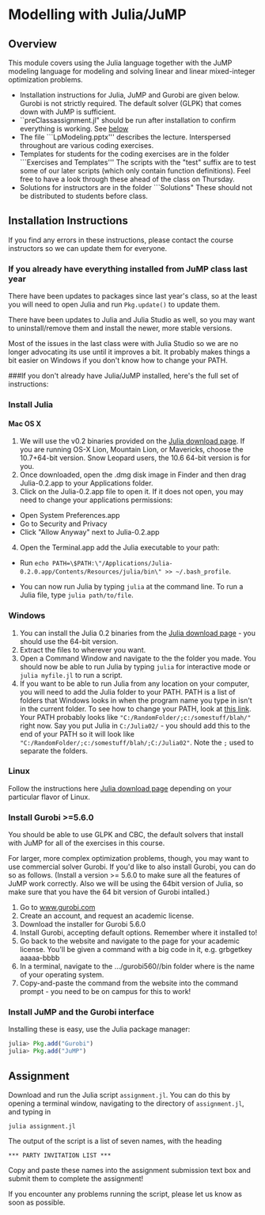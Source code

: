 # Modelling with Julia/JuMP

## Overview
This module covers using the Julia language together with the JuMP modeling language for modeling and solving linear and linear mixed-integer optimization problems.

- Installation instructions for Julia, JuMP and Gurobi are given below.  Gurobi is not strictly required. The default solver (GLPK) that comes down with JuMP is sufficient.
- ``preClassassignment.jl" should be run after installation to confirm everything is working.  See [below]( https://github.com/IainNZ/ORSoftwareTools2014/blob/papersubmit/Modelling/README.md#assignment)
- The file ```LpModeling.pptx''' describes the lecture.  Interspersed throughout are various coding exercises.
- Templates for students for the coding exercises are in the folder ```Exercises and Templates'''  The scripts with the "test" suffix are to test some of our later scripts (which only contain function definitions). Feel free to have a look through these ahead of the class on Thursday. 
- Solutions for instructors are in the folder ```Solutions"  These should not be distributed to students before class.

## Installation Instructions

If you find any errors in these instructions, please contact the course instructors so we can update them for everyone.

### If you already have everything installed from JuMP class last year

There have been updates to packages since last year's class, so at the least you will need to open Julia and run ``Pkg.update()`` to update them.

There have been updates to Julia and Julia Studio as well, so you may want to uninstall/remove them and install the newer, more stable versions.

Most of the issues in the last class were with Julia Studio so we are no longer advocating its use until it improves a bit. It probably makes things a bit easier on Windows if you don't know how to change your PATH.


###If you don't already have Julia/JuMP installed, here's the full set of instructions:  

### Install Julia

#### Mac OS X
1.  We will use the v0.2 binaries provided on the [Julia download page](http://julialang.org/downloads/).  If you are running OS-X Lion, Mountain Lion, or Mavericks, choose the 10.7+64-bit version.  Snow Leopard users, the 10.6 64-bit version is for you.
2. Once downloaded, open the .dmg disk image in Finder and then drag Julia-0.2.app to your Applications folder.
3. Click on the Julia-0.2.app file to open it. If it does not open, you may need to change your applications permissions:
 * Open System Preferences.app
 * Go to Security and Privacy
 * Click "Allow Anyway" next to Julia-0.2.app
4. Open the Terminal.app add the Julia executable to your path:
 * Run ``echo PATH=\$PATH:\"/Applications/Julia-0.2.0.app/Contents/Resources/julia/bin\" >> ~/.bash_profile``.

 * You can now run Julia by typing ``julia`` at the command line. To run a Julia file, type ``julia path/to/file``.

### Windows 

1. You can install the Julia 0.2 binaries from the [Julia download page](http://julialang.org/downloads/) - you should use the 64-bit version.
2. Extract the files to wherever you want.
3. Open a Command Window and navigate to the the folder you made. You should now be able to run Julia by typing ``julia`` for interactive mode or ``julia myfile.jl`` to run a script.
4. If you want to be able to run Julia from any location on your computer, you will need to add the Julia folder to your PATH. PATH is a list of folders that Windows looks in when the program name you type in isn't in the current folder. To see how to change your PATH, look at [this link](http://www.computerhope.com/issues/ch000549.htm). Your PATH probably looks like ``"C:/RandomFolder/;c:/somestuff/blah/"`` right now. Say you put Julia in ``C:/Julia02/`` - you should add this to the end of your PATH so it will look like ``"C:/RandomFolder/;c:/somestuff/blah/;C:/Julia02"``. Note the ``;`` used to separate the folders.


### Linux

Follow the instructions here [Julia download page](http://julialang.org/downloads/)  depending on your particular flavor of Linux.  


### Install Gurobi >=5.6.0
You should be able to use GLPK and CBC, the default solvers that install with JuMP for all of the exercises in this course.

For larger, more complex optimization problems, though, you may want to use commercial solver Gurobi.  If you'd like to also install Gurobi, you can do so as follows.  (Install a version >= 5.6.0 to make sure all the features of JuMP work correctly.  Also we will be using the 64bit version of Julia, so make sure that you have the 64 bit version of Gurobi intalled.)  

1. Go to www.gurobi.com
2. Create an account, and request an academic license.
3. Download the installer for Gurobi 5.6.0
4. Install Gurobi, accepting default options. Remember where it installed to!
5. Go back to the website and navigate to the page for your academic license. You'll be given a command with a big code in it, e.g. grbgetkey aaaaa-bbbb
6. In a terminal, navigate to the .../gurobi560/<operating system>/bin folder where <operating system> is the name of your operating system.  
7. Copy-and-paste the command from the website into the command prompt - you need to be on campus for this to work!


### Install JuMP and the Gurobi interface

Installing these is easy, use the Julia package manager: 

```jl
julia> Pkg.add("Gurobi")
julia> Pkg.add("JuMP")
```


## Assignment

Download and run the Julia script ``assignment.jl``. You can do this by opening a terminal window, navigating to the directory of ``assignment.jl``, and typing in
```
julia assignment.jl
```
The output of the script is a list of seven names, with the heading 
```
*** PARTY INVITATION LIST ***
```
Copy and paste these names into the assignment submission text box and submit them to complete the assignment!

If you encounter any problems running the script, please let us know as soon as possible.
